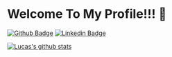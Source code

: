 # Welcome To My Profile!!! 👾

<!-- > **_Full Stack Developer_  👨🏽‍💻**  -->

[![Github Badge](https://img.shields.io/badge/-Github-000?style=flat-square&logo=Github&logoColor=white&link=https://github.com/ModoloDev)](https://github.com/ModoloDev)
[![Linkedin Badge](https://img.shields.io/badge/-LinkedIn-blue?style=flat-square&logo=Linkedin&logoColor=white&link=https://www.linkedin.com/in/lucas-vidal-gs/)](https://www.linkedin.com/in/lucasmodolo/)

<!-- ### Quais tecnologias utilizo? 🤔
<code><img src="./img/html.png" width="40px" height="40px"></code>&nbsp;
<code><img src="./img/css.png" width="40px" height="40px"></code>&nbsp;
<code><img src="./img/js.png" width="40px" height="40px"></code>&nbsp;
<code><img src="./img/typescript.png" width="40px" height="40px"></code>&nbsp;
<code><img src="./img/nestjs.png" width="40px" height="40px"></code>&nbsp;
<code><img src="./img/node.png" width="40px" height="40px"></code>&nbsp;
<code><img src="./img/mongodb.png" width="40px" height="40px"></code>&nbsp;
<code><img src="./img/ionic.webp" width="40px" height="40px"></code>&nbsp;
<code><img src="./img/angular.png" width="40px" height="40px"></code>&nbsp;
<code><img src="./img/postgresql.png" width="40px" height="40px"></code>&nbsp;
<code><img src="./img/vscode.png" width="40px" height="40px"></code>&nbsp;
<code><img src="./img/git.png" width="40px" height="40px"></code>&nbsp;
<code><img src="./img/java.webp" width="40px" height="40px"></code>&nbsp;
<code><img src="./img/python.webp" width="40px" height="40px"></code>&nbsp;
<br> -->

<!-- ### As quais quero começar a estudar <br>
<code><img src="./img/React.png" width="40px" height="40px"></code>&nbsp;
<code><img src="./img/mysql.png" width="40px" height="40px"></code>&nbsp;
<code><img src="./img/vue.webp" width="40px" height="40px"></code>&nbsp;
<code><img src="./img/csharp.svg" width="40px" height="40px"></code>&nbsp;
<code><img src="./img/boot.png" width="40px" height="40px"></code>&nbsp;

<br> -->

<!-- [![Top Langs](https://github-readme-stats.vercel.app/api/top-langs/?username=ModoloDev&layout=compact&theme=prussian)](https://github.com/ModoloDev/github-readme-stats) -->

<!-- ### Sobre mim 🖖🏼
Bom, primeiramente prazer! Me chamo Lucas Módolo. Tenho 19 anos, sou estudante de Análise e Desenvolvimento de Sistemas na Fatec São Paulo. E agora estou trabalhando como Full Stack em uma Startup. <br>

Sempre gostei muito de aprender, principalmente coisas relacionadas a tecnologia da informação. Então nunca paro de fazer cursos, sempre aprendendo tecnologias novas.<br>


#NeverStopLearning 🚀 -->

[![Lucas's github stats](https://github-readme-stats-modolodevs-projects.vercel.app/api?username=ModoloDev&theme=prussian)](https://github.com/ModoloDev/github-readme-stats)
